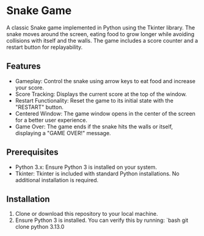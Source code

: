 ﻿# Snake Game

A classic Snake game implemented in Python using the Tkinter library. The snake moves around the screen, eating food to grow longer while avoiding collisions with itself and the walls. The game includes a score counter and a restart button for replayability.

## Features
- Gameplay: Control the snake using arrow keys to eat food and increase your score.
- Score Tracking: Displays the current score at the top of the window.
- Restart Functionality: Reset the game to its initial state with the "RESTART" button.
- Centered Window: The game window opens in the center of the screen for a better user experience.
- Game Over: The game ends if the snake hits the walls or itself, displaying a "GAME OVER!" message.

## Prerequisites
- Python 3.x: Ensure Python 3 is installed on your system.
- Tkinter: Tkinter is included with standard Python installations. No additional installation is required.

## Installation
1. Clone or download this repository to your local machine.
2. Ensure Python 3 is installed. You can verify this by running:
   `bash
   git clone [<repository-url>](https://github.com/erfan957/snake-game.git)
   python 3.13.0
